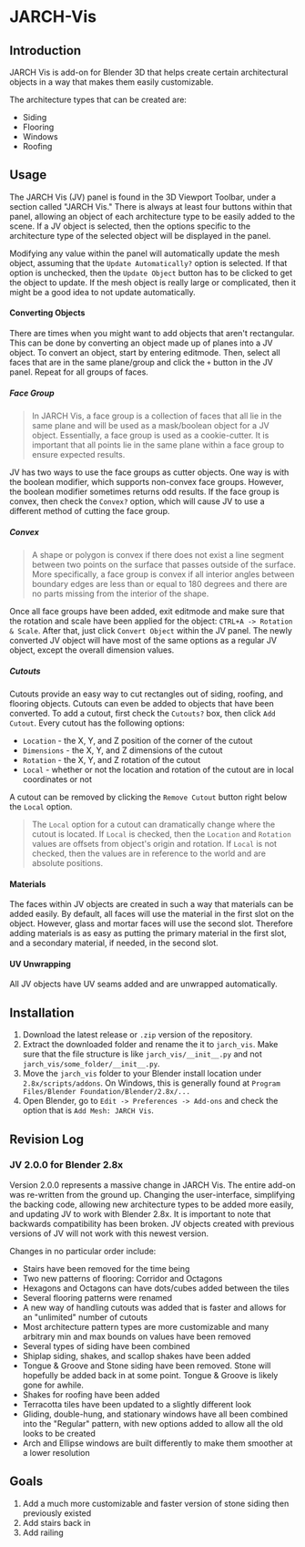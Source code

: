 # JARCH-Vis

## Introduction
JARCH Vis is add-on for Blender 3D that helps create certain
architectural objects in a way that makes them easily customizable.

The architecture types that can be created are:

* Siding
* Flooring
* Windows
* Roofing

## Usage
The JARCH Vis (JV) panel is found in the 3D Viewport Toolbar, under a
section called "JARCH Vis." There is always at least four buttons within
that panel, allowing an object of each architecture type to be easily
added to the scene. If a JV object is selected, then the options
specific to the architecture type of the selected object will be
displayed in the panel.

Modifying any value within the panel will automatically update the mesh
object, assuming that the `Update Automatically?` option is selected. If
that option is unchecked, then the `Update Object` button has to be
clicked to get the object to update. If the mesh object is really large
or complicated, then it might be a good idea to not update automatically.

#### Converting Objects
There are times when you might want to add objects that aren't
rectangular. This can be done by converting an object made up of planes
into a JV object. To convert an object, start by entering editmode.
Then, select all faces that are in the same plane/group and click the `+`
button in the JV panel. Repeat for all groups of faces.

##### Face Group
> In JARCH Vis, a face group is a collection of faces that all lie in
the same plane and will be used as a mask/boolean object for a JV object.
Essentially, a face group is used as a cookie-cutter. It is important
that all points lie in the same plane within a face group to ensure
expected results.

JV has two ways to use the face groups as cutter objects. One way is with
the boolean modifier, which supports non-convex face groups. However,
the boolean modifier sometimes returns odd results. If the face group
is convex, then check the `Convex?` option, which will cause JV to use a
different method of cutting the face group.

##### Convex
> A shape or polygon is convex if there does not exist a line segment
between two points on the surface that passes outside of the surface.
More specifically, a face group is convex if all interior angles between
boundary edges are less than or equal to 180 degrees and there are no
parts missing from the interior of the shape.

Once all face groups have been added, exit editmode and make sure that
the rotation and scale have been applied for the object: `CTRL+A ->
Rotation & Scale`. After that, just click `Convert Object` within the JV
panel. The newly converted JV object will have most of the same options
as a regular JV object, except the overall dimension values.

##### Cutouts
Cutouts provide an easy way to cut rectangles out of siding, roofing, and
flooring objects. Cutouts can even be added to objects that have been
converted. To add a cutout, first check the `Cutouts?` box, then click
`Add Cutout`. Every cutout has the following options:

* `Location` - the X, Y, and Z position of the corner of the cutout
* `Dimensions` - the X, Y, and Z dimensions of the cutout
* `Rotation` - the X, Y, and Z rotation of the cutout
* `Local` - whether or not the location and rotation of the cutout are in
local coordinates or not

A cutout can be removed by clicking the `Remove Cutout` button right below
the `Local` option.

> The `Local` option for a cutout can dramatically change where the
cutout is located. If `Local` is checked, then the `Location` and `Rotation`
values are offsets from object's origin and rotation. If `Local` is not
checked, then the values are in reference to the world and are absolute
positions.

#### Materials
The faces within JV objects are created in such a way that materials
can be added easily. By default, all faces will use the material in the
first slot on the object. However, glass and mortar faces will use the
second slot. Therefore adding materials is as easy as putting the primary
material in the first slot, and a secondary material, if needed, in the
second slot.

#### UV Unwrapping
All JV objects have UV seams added and are unwrapped automatically.

## Installation
1. Download the latest release or `.zip` version of the
repository.
2. Extract the downloaded folder and rename the it to `jarch_vis`.
Make sure that the file structure is like `jarch_vis/__init__.py` and not
`jarch_vis/some_folder/__init__.py`.
3. Move the `jarch_vis` folder to your Blender install location under
`2.8x/scripts/addons`. On Windows, this is generally found at
`Program Files/Blender Foundation/Blender/2.8x/...`
4. Open Blender, go to `Edit -> Preferences -> Add-ons` and check the
option that is `Add Mesh: JARCH Vis`.

## Revision Log
### JV 2.0.0 for Blender 2.8x
Version 2.0.0 represents a massive change in JARCH Vis. The entire add-on was re-written from the ground up. Changing the user-interface,
simplifying the backing code, allowing new architecture types to be
added more easily, and updating JV to work with Blender 2.8x.
It is important to note that backwards compatibility has been broken.
JV objects created with previous versions of JV will
not work with this newest version.

Changes in no particular order include:

* Stairs have been removed for the time being
* Two new patterns of flooring: Corridor and Octagons
* Hexagons and Octagons can have dots/cubes added between the tiles
* Several flooring patterns were renamed
* A new way of handling cutouts was added that is faster and allows for an
"unlimited" number of cutouts
* Most architecture pattern types are more customizable and many
arbitrary min and max bounds on values have been removed
* Several types of siding have been combined
* Shiplap siding, shakes, and scallop shakes have been added
* Tongue & Groove and Stone siding have been removed. Stone will hopefully
be added back in at some point. Tongue & Groove is likely gone for awhile.
* Shakes for roofing have been added
* Terracotta tiles have been updated to a slightly different look
* Gliding, double-hung, and stationary windows have all been combined
into the "Regular" pattern, with new options added to allow all the old
looks to be created
* Arch and Ellipse windows are built differently to make them smoother
at a lower resolution

## Goals
1. Add a much more customizable and faster version of stone siding
then previously existed
1. Add stairs back in
1. Add railing